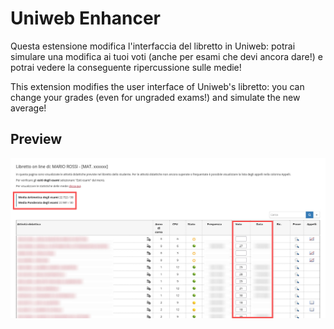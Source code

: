 # Uniweb Enhancer
Questa estensione modifica l'interfaccia del libretto in Uniweb: potrai simulare una modifica ai tuoi voti (anche per esami che devi ancora dare!) e potrai vedere la conseguente ripercussione sulle medie!

This extension modifies the user interface of Uniweb's libretto: you can change your grades (even for ungraded exams!) and simulate the new average!

## Preview
![Uniweb Enhancer Preview](img/preview.jpg "Uniweb Enhancer Preview")